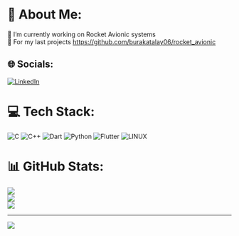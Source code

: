 # 💫 About Me:
🔭 I’m currently working on Rocket Avionic systems<br>🚀 For my last projects https://github.com/burakatalay06/rocket_avionic


## 🌐 Socials:
[![LinkedIn](https://img.shields.io/badge/LinkedIn-%230077B5.svg?logo=linkedin&logoColor=white)](https://linkedin.com/in/burak-atalay-avionic) 

# 💻 Tech Stack:
![C](https://img.shields.io/badge/c-%2300599C.svg?style=for-the-badge&logo=c&logoColor=white) ![C++](https://img.shields.io/badge/c++-%2300599C.svg?style=for-the-badge&logo=c%2B%2B&logoColor=white) ![Dart](https://img.shields.io/badge/dart-%230175C2.svg?style=for-the-badge&logo=dart&logoColor=white) ![Python](https://img.shields.io/badge/python-3670A0?style=for-the-badge&logo=python&logoColor=ffdd54) ![Flutter](https://img.shields.io/badge/Flutter-%2302569B.svg?style=for-the-badge&logo=Flutter&logoColor=white) ![LINUX](https://img.shields.io/badge/Linux-FCC624?style=for-the-badge&logo=linux&logoColor=black)
# 📊 GitHub Stats:
![](https://github-readme-stats.vercel.app/api?username=burakatalay06&theme=dark&hide_border=false&include_all_commits=false&count_private=false)<br/>
![](https://github-readme-streak-stats.herokuapp.com/?user=burakatalay06&theme=dark&hide_border=false)<br/>
![](https://github-readme-stats.vercel.app/api/top-langs/?username=burakatalay06&theme=dark&hide_border=false&include_all_commits=false&count_private=false&layout=compact)

---
[![](https://visitcount.itsvg.in/api?id=burakatalay06&icon=0&color=0)](https://visitcount.itsvg.in)

<!-- Proudly created with GPRM ( https://gprm.itsvg.in ) -->
